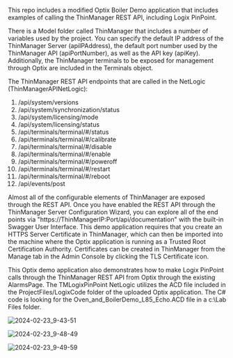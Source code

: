 This repo includes a modified Optix Boiler Demo application that includes examples of calling the ThinManager REST API, including Logix PinPoint.

There is a Model folder called ThinManager that includes a number of variables used by the project.  You can specify the default IP address of the ThinManager Server (apiIPAddress), the default port number used by the ThinManager API (apiPortNumber), as well as the API key (apiKey).  Additionally, the ThinManager terminals to be exposed for management through Optix are included in the Terminals object.

The ThinManager REST API endpoints that are called in the NetLogic (ThinManagerAPINetLogic):

1. /api/system/versions
2. /api/system/synchronization/status
3. /api/system/licensing/mode
4. /api/system/licensing/status
5. /api/terminals/terminal/#/status
6. /api/terminals/terminal/#/calibrate
7. /api/terminals/terminal/#/disable
8. /api/terminals/terminal/#/enable
9. /api/terminals/terminal/#/poweroff
10. /api/terminals/terminal/#/restart
11. /api/terminals/terminal/#/reboot
12. /api/events/post

Almost all of the configurable elements of ThinManager are exposed through the REST API.  Once you have enabled the REST API through the ThinManager Server Configuration Wizard, you can explore all of the end points via "https://ThinManagerIP:Port/api/documentation" with the built-in Swagger User Interface.  This demo application requires that you create an HTTPS Server Certificate in ThinManager, which can then be imported into the machine where the Optix application is running as a Trusted Root Certification Authority.  Certificates can be created in ThinManager from the Manage tab in the Admin Console by clicking the TLS Certificate icon.

This Optix demo application also demonstrates how to make Logix PinPoint calls through the ThinManager REST API from Optix through the existing AlarmsPage.  The TMLogixPinPoint NetLogic utilizes the ACD file included in the ProjectFiles/LogixCode folder of the uploaded Optix application.  The C# code is looking for the Oven_and_BoilerDemo_L85_Echo.ACD file in a c:\Lab Files folder.

![2024-02-23_9-43-51](https://github.com/ThinManager/RESTAPI_Optix/assets/143208945/60e70f81-5b14-4cf8-907f-cf4ce9e410eb)

![2024-02-23_9-48-49](https://github.com/ThinManager/RESTAPI_Optix/assets/143208945/fa48f20d-e147-4ce1-90fb-c02401ad638d)

![2024-02-23_9-49-59](https://github.com/ThinManager/RESTAPI_Optix/assets/143208945/d1187de4-c7d3-4b1e-83ff-e0378ab3ca66)
